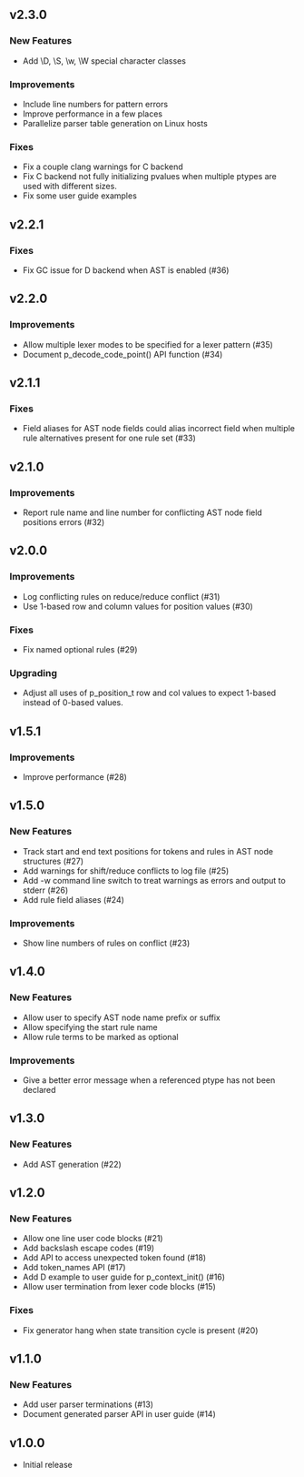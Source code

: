 ## v2.3.0

### New Features

- Add \D, \S, \w, \W special character classes

### Improvements

- Include line numbers for pattern errors
- Improve performance in a few places
- Parallelize parser table generation on Linux hosts

### Fixes

- Fix a couple clang warnings for C backend
- Fix C backend not fully initializing pvalues when multiple ptypes are used with different sizes.
- Fix some user guide examples

## v2.2.1

### Fixes

- Fix GC issue for D backend when AST is enabled (#36)

## v2.2.0

### Improvements

- Allow multiple lexer modes to be specified for a lexer pattern (#35)
- Document p_decode_code_point() API function (#34)

## v2.1.1

### Fixes

- Field aliases for AST node fields could alias incorrect field when multiple rule alternatives present for one rule set (#33)

## v2.1.0

### Improvements

- Report rule name and line number for conflicting AST node field positions errors (#32)

## v2.0.0

### Improvements

- Log conflicting rules on reduce/reduce conflict (#31)
- Use 1-based row and column values for position values (#30)

### Fixes

- Fix named optional rules (#29)

### Upgrading

- Adjust all uses of p_position_t row and col values to expect 1-based instead
of 0-based values.

## v1.5.1

### Improvements

- Improve performance (#28)

## v1.5.0

### New Features

- Track start and end text positions for tokens and rules in AST node structures (#27)
- Add warnings for shift/reduce conflicts to log file (#25)
- Add -w command line switch to treat warnings as errors and output to stderr (#26)
- Add rule field aliases (#24)

### Improvements

- Show line numbers of rules on conflict (#23)

## v1.4.0

### New Features

- Allow user to specify AST node name prefix or suffix
- Allow specifying the start rule name
- Allow rule terms to be marked as optional

### Improvements

- Give a better error message when a referenced ptype has not been declared

## v1.3.0

### New Features

- Add AST generation (#22)

## v1.2.0

### New Features

- Allow one line user code blocks (#21)
- Add backslash escape codes (#19)
- Add API to access unexpected token found (#18)
- Add token_names API (#17)
- Add D example to user guide for p_context_init() (#16)
- Allow user termination from lexer code blocks (#15)

### Fixes

- Fix generator hang when state transition cycle is present (#20)

## v1.1.0

### New Features

- Add user parser terminations (#13)
- Document generated parser API in user guide (#14)

## v1.0.0

- Initial release
